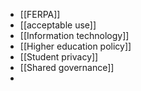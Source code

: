 - [[FERPA]]
- [[acceptable use]]
- [[Information technology]]
- [[Higher education policy]]
- [[Student privacy]]
- [[Shared governance]]
-
